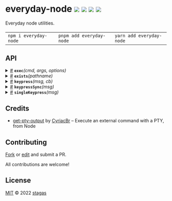 <h1>
everyday-node <a href="https://npmjs.org/package/everyday-node"><img src="https://img.shields.io/badge/npm-v1.0.0-F00.svg?colorA=000"/></a> <a href="src"><img src="https://img.shields.io/badge/loc-75-FFF.svg?colorA=000"/></a> <a href="https://cdn.jsdelivr.net/npm/everyday-node@1.0.0/dist/everyday-node.min.js"><img src="https://img.shields.io/badge/brotli-1.1K-333.svg?colorA=000"/></a> <a href="LICENSE"><img src="https://img.shields.io/badge/license-MIT-F0B.svg?colorA=000"/></a>
</h1>

<p></p>

Everyday node utilities.

<h4>
<table><tr><td title="Triple click to select and copy paste">
<code>npm i everyday-node </code>
</td><td title="Triple click to select and copy paste">
<code>pnpm add everyday-node </code>
</td><td title="Triple click to select and copy paste">
<code>yarn add everyday-node</code>
</td></tr></table>
</h4>

## API

<p>  <details id="exec$23" title="Function" ><summary><span><a href="#exec$23">#</a></span>  <code><strong>exec</strong></code><em>(cmd, args, options)</em>    </summary>  <a href="src/everyday-node.ts#L74">src/everyday-node.ts#L74</a>  <ul>    <p>    <details id="cmd$25" title="Parameter" ><summary><span><a href="#cmd$25">#</a></span>  <code><strong>cmd</strong></code>    </summary>    <ul><p>string</p>        </ul></details><details id="args$26" title="Parameter" ><summary><span><a href="#args$26">#</a></span>  <code><strong>args</strong></code>  <span><span>&nbsp;=&nbsp;</span>  <code>[]</code></span>  </summary>    <ul><p>string  []</p>        </ul></details><details id="options$27" title="Parameter" ><summary><span><a href="#options$27">#</a></span>  <code><strong>options</strong></code>  <span><span>&nbsp;=&nbsp;</span>  <code>{}</code></span>  </summary>    <ul><p><span>SpawnOptions</span></p>        </ul></details>  <p><strong>exec</strong><em>(cmd, args, options)</em>  &nbsp;=&gt;  <ul><span>Promise</span>&lt;unknown&gt;</ul></p></p>    </ul></details><details id="exists$1" title="Function" ><summary><span><a href="#exists$1">#</a></span>  <code><strong>exists</strong></code><em>(pathname)</em>    </summary>  <a href="src/everyday-node.ts#L7">src/everyday-node.ts#L7</a>  <ul>    <p>    <details id="pathname$3" title="Parameter" ><summary><span><a href="#pathname$3">#</a></span>  <code><strong>pathname</strong></code>    </summary>    <ul><p>string</p>        </ul></details>  <p><strong>exists</strong><em>(pathname)</em>  &nbsp;=&gt;  <ul><span>Promise</span>&lt;boolean&gt;</ul></p></p>    </ul></details><details id="keypress$7" title="Function" ><summary><span><a href="#keypress$7">#</a></span>  <code><strong>keypress</strong></code><em>(msg, cb)</em>    </summary>  <a href="src/everyday-node.ts#L43">src/everyday-node.ts#L43</a>  <ul>    <p>    <details id="msg$9" title="Parameter" ><summary><span><a href="#msg$9">#</a></span>  <code><strong>msg</strong></code>    </summary>    <ul><p>string</p>        </ul></details><details id="cb$10" title="Function" ><summary><span><a href="#cb$10">#</a></span>  <code><strong>cb</strong></code><em>(char, key)</em>    </summary>    <ul>    <p>    <details id="char$13" title="Parameter" ><summary><span><a href="#char$13">#</a></span>  <code><strong>char</strong></code>    </summary>    <ul><p>string</p>        </ul></details><details id="key$14" title="Parameter" ><summary><span><a href="#key$14">#</a></span>  <code><strong>key</strong></code>    </summary>    <ul><p><span>Key</span></p>        </ul></details>  <p><strong>cb</strong><em>(char, key)</em>  &nbsp;=&gt;  <ul>void</ul></p></p>    </ul></details>  <p><strong>keypress</strong><em>(msg, cb)</em>  &nbsp;=&gt;  <ul><span>Promise</span>&lt;<details id="__type$15" title="Function" ><summary><span><a href="#__type$15">#</a></span>  <em>()</em>    </summary>    <ul>    <p>      <p><strong></strong><em>()</em>  &nbsp;=&gt;  <ul>void</ul></p></p>    </ul></details>&gt;</ul></p></p>    </ul></details><details id="keypressSync$4" title="Function" ><summary><span><a href="#keypressSync$4">#</a></span>  <code><strong>keypressSync</strong></code><em>(msg)</em>    </summary>  <a href="src/everyday-node.ts#L17">src/everyday-node.ts#L17</a>  <ul>    <p>    <details id="msg$6" title="Parameter" ><summary><span><a href="#msg$6">#</a></span>  <code><strong>msg</strong></code>    </summary>    <ul><p>string</p>        </ul></details>  <p><strong>keypressSync</strong><em>(msg)</em>  &nbsp;=&gt;  <ul>string</ul></p></p>    </ul></details><details id="singleKeypress$17" title="Function" ><summary><span><a href="#singleKeypress$17">#</a></span>  <code><strong>singleKeypress</strong></code><em>(msg)</em>    </summary>  <a href="src/everyday-node.ts#L57">src/everyday-node.ts#L57</a>  <ul>    <p>    <details id="msg$19" title="Parameter" ><summary><span><a href="#msg$19">#</a></span>  <code><strong>msg</strong></code>    </summary>    <ul><p>string</p>        </ul></details>  <p><strong>singleKeypress</strong><em>(msg)</em>  &nbsp;=&gt;  <ul><span>Promise</span>&lt;{<p>  <details id="char$21" title="Property" ><summary><span><a href="#char$21">#</a></span>  <code><strong>char</strong></code>    </summary>  <a href="src/everyday-node.ts#L65">src/everyday-node.ts#L65</a>  <ul><p>string</p>        </ul></details><details id="key$22" title="Property" ><summary><span><a href="#key$22">#</a></span>  <code><strong>key</strong></code>    </summary>  <a href="src/everyday-node.ts#L65">src/everyday-node.ts#L65</a>  <ul><p><span>Key</span></p>        </ul></details></p>}&gt;</ul></p></p>    </ul></details></p>

## Credits

- [get-pty-output](https://npmjs.org/package/get-pty-output) by [CyriacBr](https://github.com/CyriacBr) &ndash; Execute an external command with a PTY, from Node

## Contributing

[Fork](https://github.com/stagas/everyday-node/fork) or [edit](https://github.dev/stagas/everyday-node) and submit a PR.

All contributions are welcome!

## License

<a href="LICENSE">MIT</a> &copy; 2022 [stagas](https://github.com/stagas)
